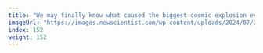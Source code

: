 ```yaml
---
title: "We may finally know what caused the biggest cosmic explosion ever seen"
imageUrl: "https://images.newscientist.com/wp-content/uploads/2024/07/25123437/SEI_213963951.jpg?width=788"
index: 152
weight: 152
---
```

